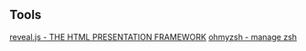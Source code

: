 ## Tools

[reveal.js - THE HTML PRESENTATION FRAMEWORK](https://revealjs.com/)
[ohmyzsh - manage zsh](https://github.com/ohmyzsh/ohmyzsh)
